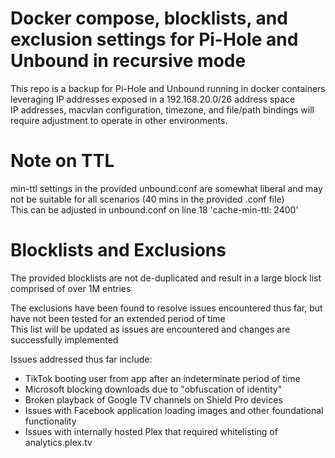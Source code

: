 # Docker compose, blocklists, and exclusion settings for Pi-Hole and Unbound in recursive mode

This repo is a backup for Pi-Hole and Unbound running in docker containers leveraging IP addresses exposed in a 192.168.20.0/26 address space\
IP addresses, macvlan configuration, timezone, and file/path bindings will require adjustment to operate in other environments.

# Note on TTL

min-ttl settings in the provided unbound.conf are somewhat liberal and may not be suitable for all scenarios (40 mins in the provided .conf file)\
This can be adjusted in unbound.conf on line 18 'cache-min-ttl: 2400'

# Blocklists and Exclusions

The provided blocklists are not de-duplicated and result in a large block list comprised of over 1M entries

The exclusions have been found to resolve issues encountered thus far, but have not been tested for an extended period of time\
This list will be updated as issues are encountered and changes are successfully implemented

Issues addressed thus far include:
- TikTok booting user from app after an indeterminate period of time
- Microsoft blocking downloads due to "obfuscation of identity"
- Broken playback of Google TV channels on Shield Pro devices
- Issues with Facebook application loading images and other foundational functionality
- Issues with internally hosted Plex that required whitelisting of analytics.plex.tv